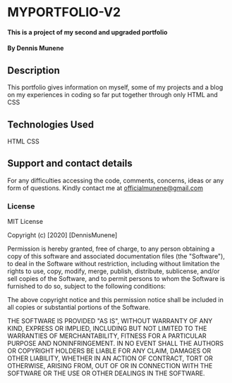 # MYPORTFOLIO-V2
#### This is a project of my second and upgraded portfolio
#### By **Dennis Munene**
## Description
This portfolio gives information on myself, some of my projects and a blog on my experiences in coding so far put together through only HTML and CSS
## Technologies Used
HTML
CSS
## Support and contact details
For any difficulties accessing the code, comments, concerns, ideas or any form of questions. Kindly contact me at officialmunene@gmail.com
### License
MIT License

Copyright (c) [2020] [DennisMunene]

Permission is hereby granted, free of charge, to any person obtaining a copy
of this software and associated documentation files (the "Software"), to deal
in the Software without restriction, including without limitation the rights
to use, copy, modify, merge, publish, distribute, sublicense, and/or sell
copies of the Software, and to permit persons to whom the Software is
furnished to do so, subject to the following conditions:

The above copyright notice and this permission notice shall be included in all
copies or substantial portions of the Software.

THE SOFTWARE IS PROVIDED "AS IS", WITHOUT WARRANTY OF ANY KIND, EXPRESS OR
IMPLIED, INCLUDING BUT NOT LIMITED TO THE WARRANTIES OF MERCHANTABILITY,
FITNESS FOR A PARTICULAR PURPOSE AND NONINFRINGEMENT. IN NO EVENT SHALL THE
AUTHORS OR COPYRIGHT HOLDERS BE LIABLE FOR ANY CLAIM, DAMAGES OR OTHER
LIABILITY, WHETHER IN AN ACTION OF CONTRACT, TORT OR OTHERWISE, ARISING FROM,
OUT OF OR IN CONNECTION WITH THE SOFTWARE OR THE USE OR OTHER DEALINGS IN THE
SOFTWARE.
